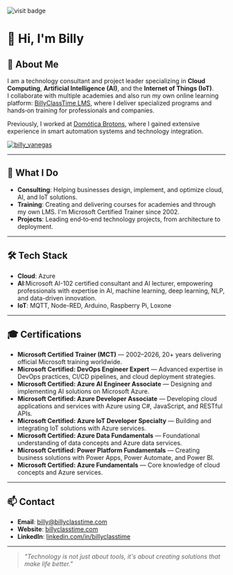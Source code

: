 <p align="left">
  <img src="https://visitor-badge.laobi.icu/badge?page_id=BillyClassTime" alt="visit badge"/>
</p>

# 👋 Hi, I'm Billy

## 🚀 About Me
I am a technology consultant and project leader specializing in **Cloud Computing**, **Artificial Intelligence (AI)**, and the **Internet of Things (IoT)**.  
I collaborate with multiple academies and also run my own online learning platform: [BillyClassTime LMS](https://lms.billyclasstime.com), where I deliver specialized programs and hands‑on training for professionals and companies.

Previously, I worked at [Domótica Brotons](https://domoticabrotons.es), where I gained extensive experience in smart automation systems and technology integration.

<p align="left">
  <a href="https://twitter.com/billy_vanegas" target="_blank">
    <img src="https://img.shields.io/twitter/follow/billy_vanegas?logo=twitter&style=for-the-badge" alt="billy_vanegas"/>
  </a>
</p>


---

## 💼 What I Do
- **Consulting**: Helping businesses design, implement, and optimize cloud, AI, and IoT solutions.
- **Training**: Creating and delivering courses for academies and through my own LMS. I'm Microsoft Certified Trainer since 2002.
- **Projects**: Leading end‑to‑end technology projects, from architecture to deployment.

---

## 🛠 Tech Stack
- **Cloud**: Azure 
- **AI**:Microsoft AI-102 certified consultant and AI lecturer, empowering professionals with expertise in AI, machine learning, deep learning, NLP, and data-driven innovation. 
- **IoT**: MQTT, Node-RED, Arduino, Raspberry Pi, Loxone

---

## 🎓 Certifications

- **Microsoft Certified Trainer (MCT)** — 2002–2026, 20+ years delivering official Microsoft training worldwide.
- **Microsoft Certified: DevOps Engineer Expert** — Advanced expertise in DevOps practices, CI/CD pipelines, and cloud deployment strategies.
- **Microsoft Certified: Azure AI Engineer Associate** — Designing and implementing AI solutions on Microsoft Azure.
- **Microsoft Certified: Azure Developer Associate** — Developing cloud applications and services with Azure using C#, JavaScript, and RESTful APIs.
- **Microsoft Certified: Azure IoT Developer Specialty** — Building and integrating IoT solutions with Azure services.
- **Microsoft Certified: Azure Data Fundamentals** — Foundational understanding of data concepts and Azure data services.
- **Microsoft Certified: Power Platform Fundamentals** — Creating business solutions with Power Apps, Power Automate, and Power BI.
- **Microsoft Certified: Azure Fundamentals** — Core knowledge of cloud concepts and Azure services.


---

## 📫 Contact
- **Email**: billy@billyclasstime.com  
- **Website**: [billyclasstime.com](https://billyclasstime.com)  
- **LinkedIn**: [linkedin.com/in/billyclasstime](https://linkedin.com/in/billyclasstime)

---

> _"Technology is not just about tools, it's about creating solutions that make life better."_  



<!--
Here are some ideas to get you started:


- 🌱 I’m currently learning ...
- 👯 I’m looking to collaborate on ...
- 🤔 I’m looking for help with ...
- 💬 Ask me about ...
- 📫 How to reach me: ...
- 😄 Pronouns: ...
- ⚡ Fun fact: ...
-->
